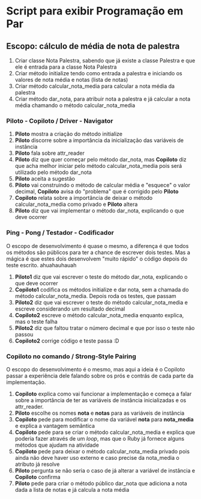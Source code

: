 # Script para exibir Programação em Par

## Escopo: cálculo de média de nota de palestra
1. Criar classe Nota Palestra, sabendo que já existe a classe Palestra e que ele é entrada para a classe Nota Palestra
2. Criar método initialize tendo como entrada a palestra e iniciando os valores de nota média e notas (lista de notas)
3. Criar método calcular_nota_media para calcular a nota média da palestra
4. Criar método dar_nota, para atribuir nota a palestra e já calcular a nota média chamando o método calcular_nota_media

### Piloto - Copiloto / Driver - Navigator
1. **Piloto** mostra a criação do método initialize
2. **Piloto** discorre sobre a importância da inicialização das variáveis de instância
3. **Piloto** fala sobre attr_reader
4. **Piloto** diz que quer começar pelo método dar_nota, mas **Copiloto** diz que acha melhor iniciar pelo método calcular_nota_media pois será utilizado pelo método dar_nota
5. **Piloto** aceita a sugestão
6. **Piloto** vai construindo o método de calcular média e "esquece" o valor decimal, **Copiloto** avisa do "problema" que é corrigido pelo **Piloto**
7. **Copiloto** relata sobre a importância de deixar o método calcular_nota_media como privado e **Piloto** altera
8. **Piloto** diz que vai implementar o método dar_nota, explicando o que deve ocorrer

### Ping - Pong / Testador - Codificador
O escopo de desenvolvimento é quase o mesmo, a diferença é que todos os métodos são públicos para ter a chance de escrever dois testes. Mas a mágica é que estes dois desenvolvem "muito rápido" o código depois do teste escrito. ahuahauhauah
1. **Piloto1** diz que vai escrever o teste do método dar_nota, explicando o que deve ocorrer
2. **Copiloto1** codifica os métodos initialize e dar nota, sem a chamada do método calcular_nota_media. Depois roda os testes, que passam
3. **Piloto2** diz que vai escrever o teste do método calcular_nota_media e escreve considerando um resultado decimal
4. **Copiloto2** escreve o método calcular_nota_media enquanto explica, mas o teste falha
5. **Piloto2** diz que faltou tratar o número decimal e que por isso o teste não passou
6. **Copiloto2** corrige código e teste passa :D

### Copiloto no comando / Strong-Style Pairing
O escopo do desenvolvimento é o mesmo, mas aqui a ideia é o Copiloto passar a experiência dele falando sobre os prós e contrás de cada parte da implementação.
1. **Copiloto** explica como vai funcionar a implementação e começa a falar sobre a importância de ter as variáveis de instância inicializadas e os attr_reader.
2. **Piloto** escolhe os nomes **nota** e **notas** para as variáveis de instância
3. **Copiloto** pede para modificar o nome da variável **nota** para **nota_media** e explica a vantagem semântica
4. **Copiloto** pede para se criar o método calcular_nota_media e explica que poderia fazer através de um _loop_, mas que o Ruby já fornece alguns métodos que ajudam na atividade
5. **Copiloto** pede para deixar o método calcular_nota_media privado pois ainda não deve haver uso externo e caso precise da nota_media o atributo já resolve
6. **Piloto** pergunta se não seria o caso de já alterar a variável de instância e **Copiloto** confirma
7. **Piloto** pede para criar o método público dar_nota que adiciona a nota dada a lista de notas e já calcula a nota média

